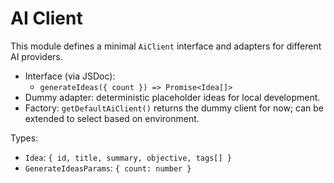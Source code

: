 # AI Client

This module defines a minimal `AiClient` interface and adapters for different AI providers.

- Interface (via JSDoc):
  - `generateIdeas({ count }) => Promise<Idea[]>`
- Dummy adapter: deterministic placeholder ideas for local development.
- Factory: `getDefaultAiClient()` returns the dummy client for now; can be extended to select based on environment.

Types:
- `Idea`: `{ id, title, summary, objective, tags[] }`
- `GenerateIdeasParams`: `{ count: number }`